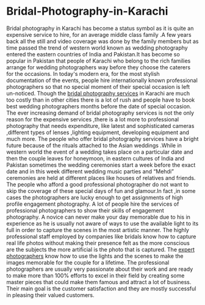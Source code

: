 # Bridal-Photography-in-Karachi
Bridal photography in Karachi has become a status symbol as it is quite an expensive service to hire, for an average middle class family .A few years back all the still and video coverage was done by the family members but as time passed the trend of western world known as wedding photography entered the eastern countries of India and Pakistan.It has become so popular in Pakistan that people of Karachi who belong to the rich families arrange for wedding photographers way before they choose the caterers for the occasions. In today's modern era, for the most stylish documentation of the events, people hire internationally known professional photographers so that no special moment of their special occasion is left un-noticed. Though the <a href="http://www.kbridals.com/photojournalisticeventphotography">bridal photography services</a> in Karachi are much too costly than in other cities there is a lot of rush and people have to book best wedding photographers months before the date of special occasion. The ever increasing demand of bridal photography services is not the only reason for the expensive services ,there is a lot more to professional photography that needs expenditure, like latest and sophisticated cameras ,different types of lenses ,lighting equipment, developing equipment and much more. The people who offer bridal photography services have a bright future because of the rituals attached to the Asian weddings .While in western world the event of a wedding takes place on a particular date and then the couple leaves for honeymoon, in eastern cultures of India and Pakistan sometimes the wedding ceremonies start a week before the exact date and in this week different wedding music parties and “Mehdi” ceremonies are held at different places like houses of relatives and friends. The people who afford a good professional photographer do not want to skip the coverage of these special days of fun and glamour.In fact ,in some cases the photographers are lucky enough to get assignments of high profile engagement photography. A lot of people hire the services of professional photographers to show their skills of engagement photography. A novice can never make your day memorable due to his in experience as he is usually not aware of ways to use the available light to its full in order to capture the scenes in the most artistic manner. The highly professional staff employed by companies like bridals know how to capture real life photos without making their presence felt as the more conscious are the subjects the more artificial is the photo that is captured. The <a href="http://www.kbridals.com/premiereventphotographybykashif">expert photographers</a> know how to use the lights and the scenes to make the images memorable for the couple for a lifetime. The professional photographers are usually very passionate about their work and are ready to make more than 100% efforts to excel in their field by creating some master pieces that could make them famous and attract a lot of business. Their main goal is the customer satisfaction and they are mostly successful in pleasing their valued customers.
